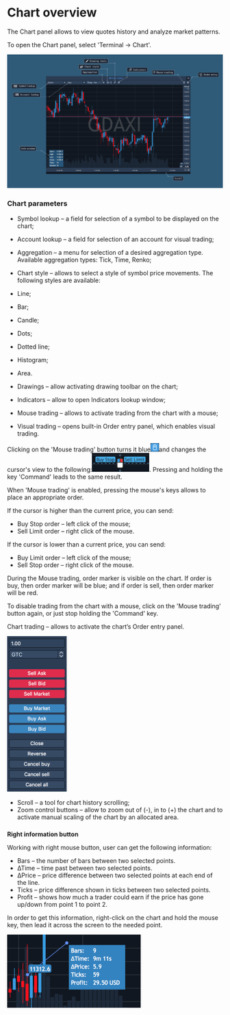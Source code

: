 # Chart overview

The Chart panel allows to view quotes history and analyze market patterns.

To open the Chart panel, select 'Terminal -&gt; Chart'.

![](../../../.gitbook/assets/test-chart.png)

### Chart parameters

* Symbol lookup – a field for selection of a symbol to be displayed on the chart;
* Account lookup – a field for selection of an account for visual trading;
* Aggregation – a menu for selection of a desired aggregation type. Available aggregation types: Tick, Time, Renko;
*  Chart style – allows to select a style of symbol price movements. The following styles are available:

  * Line;
  * Bar;
  * Candle;
  * Dots;
  * Dotted line;
  * Histogram;
  * Area.

* Drawings – allow activating drawing toolbar on the chart;
* Indicators – allow to open Indicators lookup window;
* Mouse trading – allows to activate trading from the chart with a mouse;
* Visual trading – opens built-in Order entry panel, which enables visual trading.

Clicking on the 'Mouse trading' button turns it blue![](../../../.gitbook/assets/mouse-small.png)and changes the cursor's view to the following:![](../../../.gitbook/assets/mouse-trading-small.png). 
Pressing and holding the key 'Command' leads to the same result. 

When 'Mouse trading' is enabled, pressing the mouse's keys allows to place an appropriate order.

If the cursor is higher than the current price, you can send:

* Buy Stop order – left click of the mouse;
* Sell Limit order – right click of the mouse.

If the cursor is lower than a current price, you can send:

* Buy Limit order – left click of the mouse;
* Sell Stop order – right click of the mouse.

During the Mouse trading, order marker is visible on the chart. If order is buy, then order marker will be blue; and if order is sell, then order marker will be red.

To disable trading from the chart with a mouse, click on the 'Mouse trading' button again, or just stop holding the 'Command' key.

Chart trading – allows to activate the chart’s Order entry panel.

![](../../../.gitbook/assets/oe-small.png)

* Scroll – a tool for chart history scrolling;
* Zoom control buttons – allow to zoom out of \(-\), in to \(+\) the chart and to activate manual scaling of the chart by an allocated area.

### 
**Right information button**

Working with right mouse button, user can get the following information:

* Bars – the number of bars between two selected points.
* ∆Time – time past between two selected points.
* ∆Price – price difference between two selected points at each end of the line.
* Ticks – price difference shown in ticks between two selected points.
* Profit – shows how much a trader could earn if the price has gone up/down from point 1 to point 2. 

In order to get this information, right-click on the chart and hold the mouse key, then lead it across the screen to the needed point.

![](../../../.gitbook/assets/right-button-small.png)



